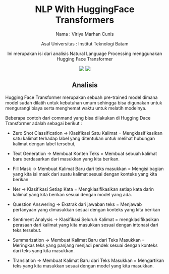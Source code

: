 <h1 align="center"> NLP With HuggingFace Transformers </h1>
<p align="center"> 
Nama                : Viriya Marhan Cunis
</p>
<p align="center">
Asal Universitas    : Institut Teknologi Batam
  </p>
  <p align="center">
Ini merupakan isi dari analisis Natural Language Processing menggunakan Hugging Face Transformer
</p>

<div align="center">

<img src="https://img.shields.io/badge/python-3670A0?style=for-the-badge&logo=python&logoColor=ffdd54">
<img src="https://img.shields.io/badge/jupyter-%23FA0F00.svg?style=for-the-badge&logo=jupyter&logoColor=white">

</div>

<h2 align="center"> Analisis </h2> 

Hugging Face Transformer merupakan sebuah pre-trained model dimana model sudah dilatih untuk kebutuhan umum sehingga bisa digunakan untuk mengurangi biaya serta menghemat waktu untuk melatih modelnya.

Beberapa contoh dari command yang bisa dilakukan di Hugging Dace Transformer adalah sebagai berikut :

- Zero Shot Classification -> Klasifikasi Satu Kalimat = Mengklasifikasikan satu kalimat terhadap label yang ditentukan untuk melihat hubungan kalimat dengan label tersebut,

- Text Generation -> Membuat Konten Teks = Membuat sebuah kalimat baru berdasarkan dari masukkan yang kita berikan.

- Fill Mask -> Membuat Kalimat Baru dari teks masukkan = Mengisi bagian yang kita isi mask dari suatu kalimat sesuai dengan konteks yang kita berikan

- Ner -> Klasifikasi Setiap Kata = Mengklasifikasikan setiap kata darin kalimat yang kita berikan sesuai dengan model yang ada.

- Question Answering -> Ekstrak dari jawaban teks = Menjawab pertanyaan yang dimasukkan sesuai dengan konteks yang kita berikan

- Sentiment Analysis -> Klasifikasi Seluruh Kalimat = mengklasifikasikan perasaan dari kalimat yang kita masukkan sesuai dengan intonasi dari teks tersebut.

- Summarization -> Membuat Kalimat Baru dari Teks Masukkan = Meringkas teks yang panjang menjadi pendek sesuai dengan konteks dari teks yang kita masukkan.

- Translation -> Membuat Kalimat Baru dari Teks Masukkan = Mengartikan teks yang kita masukkan sesuai dengan model yang kita masukkan.
